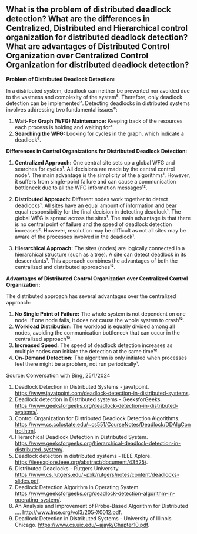 ## What is the problem of distributed deadlock detection? What are the differences in Centralized, Distributed and Hierarchical control organization for distributed deadlock detection? What are advantages of Distributed Control Organization over Centralized Control Organization for distributed deadlock detection?

**Problem of Distributed Deadlock Detection:**

In a distributed system, deadlock can neither be prevented nor avoided due to the vastness and complexity of the system⁶. Therefore, only deadlock detection can be implemented². Detecting deadlocks in distributed systems involves addressing two fundamental issues⁶:
1. **Wait-For Graph (WFG) Maintenance:** Keeping track of the resources each process is holding and waiting for⁶.
2. **Searching the WFG:** Looking for cycles in the graph, which indicate a deadlock⁶.

**Differences in Control Organizations for Distributed Deadlock Detection:**

1. **Centralized Approach:** One central site sets up a global WFG and searches for cycles¹. All decisions are made by the central control node¹. The main advantage is the simplicity of the algorithms¹. However, it suffers from single-point failure and can cause a communication bottleneck due to all the WFG information messages¹².

2. **Distributed Approach:** Different nodes work together to detect deadlocks¹. All sites have an equal amount of information and bear equal responsibility for the final decision in detecting deadlock¹. The global WFG is spread across the sites¹. The main advantage is that there is no central point of failure and the speed of deadlock detection increases². However, resolution may be difficult as not all sites may be aware of the processes involved in the deadlock¹.

3. **Hierarchical Approach:** The sites (nodes) are logically connected in a hierarchical structure (such as a tree). A site can detect deadlock in its descendants¹. This approach combines the advantages of both the centralized and distributed approaches¹².

**Advantages of Distributed Control Organization over Centralized Control Organization:**

The distributed approach has several advantages over the centralized approach:
1. **No Single Point of Failure:** The whole system is not dependent on one node. If one node fails, it does not cause the whole system to crash¹².
2. **Workload Distribution:** The workload is equally divided among all nodes, avoiding the communication bottleneck that can occur in the centralized approach¹².
3. **Increased Speed:** The speed of deadlock detection increases as multiple nodes can initiate the detection at the same time¹².
4. **On-Demand Detection:** The algorithm is only initiated when processes feel there might be a problem, not run periodically¹.

Source: Conversation with Bing, 25/1/2024
1. Deadlock Detection in Distributed Systems - javatpoint. https://www.javatpoint.com/deadlock-detection-in-distributed-systems.
2. Deadlock detection in Distributed systems - GeeksforGeeks. https://www.geeksforgeeks.org/deadlock-detection-in-distributed-systems/.
3. Control Organization for Distributed Deadlock Detection Algorithms. https://www.cs.colostate.edu/~cs551/CourseNotes/Deadlock/DDAlgControl.html.
4. Hierarchical Deadlock Detection in Distributed System. https://www.geeksforgeeks.org/hierarchical-deadlock-detection-in-distributed-system/.
5. Deadlock detection in distributed systems - IEEE Xplore. https://ieeexplore.ieee.org/abstract/document/43525/.
6. Distributed Deadlocks - Rutgers University. https://www.cs.rutgers.edu/~pxk/rutgers/notes/content/deadlocks-slides.pdf.
7. Deadlock Detection Algorithm in Operating System. https://www.geeksforgeeks.org/deadlock-detection-algorithm-in-operating-system/.
8. An Analysis and Improvement of Probe-Based Algorithm for Distributed .... http://www.lnse.org/vol3/205-X0012.pdf.
9. Deadlock Detection in Distributed Systems - University of Illinois Chicago. https://www.cs.uic.edu/~ajayk/Chapter10.pdf.
